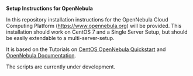 **Setup Instructions for OpenNebula**

In this repository installation instructions for the OpenNebula Cloud Computing Platform (https://www.opennebula.org) will be provided. This installation should work on CentOS 7 and a Single Server Setup, but should be easily extendable to a multi-server-setup.

It is based on the Tutorials on  [CentOS OpenNebula Quickstart](https://wiki.centos.org/Cloud/OpenNebula/QuickStart) and [OpenNebula Documentation](http://docs.opennebula.org/5.4/deployment/index.html).

The scripts are currently under development.